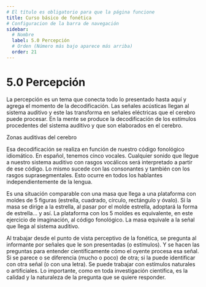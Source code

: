```yaml
---
# El título es obligatorio para que la página funcione
title: Curso básico de fonética
# Configuracion de la barra de navegación
sidebar:
  # Nombre
  label: 5.0 Percepción
  # Orden (Número más bajo aparece más arriba)
  order: 21
---
```

# 5.0 Percepción

La percepción es un tema que conecta todo lo presentado hasta aquí y agrega el momento de la decodificación.
Las señales acústicas llegan al sistema auditivo y este las transforma en señales eléctricas que el cerebro puede procesar.
En la mente se produce la decodificación de los estímulos procedentes del sistema auditivo y que son elaborados en el cerebro.

Zonas auditivas del cerebro

Esa decodificación se realiza en función de nuestro código fonológico idiomático. En español, tenemos cinco vocales. Cualquier sonido que llegue a nuestro sistema auditivo con rasgos vocálicos será interpretado a partir de ese código. Lo mismo sucede con las consonantes y también con los rasgos suprasegmentales. Esto ocurre en todos los hablantes independientemente de la lengua.

Es una situación comparable con una masa que llega a una plataforma con moldes de 5 figuras (estrella, cuadrado, círculo, rectángulo y óvalo). Si la masa se dirige a la estrella, al pasar por el molde estrella, adoptará la forma de estrella... y así. La plataforma con los 5 moldes es equivalente, en este ejercicio de imaginación, al código fonológico. La masa equivale a la señal que llega al sistema auditivo.

Al trabajar desde el punto de vista perceptivo de la fonética, se pregunta al informante por señales que le son presentadas (o estímulos). Y se hacen las preguntas para entender científicamente cómo el oyente procesa esa señal. Si se parece o se diferencia (mucho o poco) de otra; si la puede identificar con otra señal (o con una letra). Se puede trabajar con estímulos naturales o artificiales. Lo importante, como en toda investigación científica, es la calidad y la naturaleza de la pregunta que se quiere responder.



